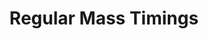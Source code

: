 ---
title: "Regular Mass Timings"
key: "regular_mass"
visible: true
masses:
    - label: "Sunday Vigil"
      day: "Saturday"
      time: "4:00 PM"
    - label: "Sunday Mass"
      day: "Sunday"
      time: "11:00 AM"
---